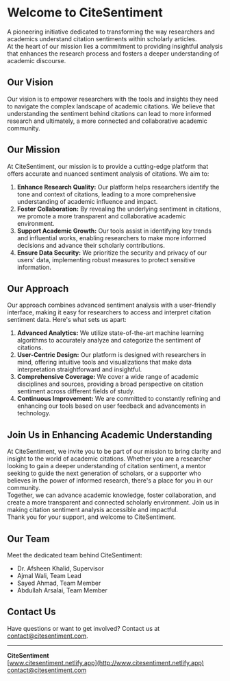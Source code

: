 # Welcome to CiteSentiment

A pioneering initiative dedicated to transforming the way researchers and academics understand citation sentiments within scholarly articles.  
At the heart of our mission lies a commitment to providing insightful analysis that enhances the research process and fosters a deeper understanding of academic discourse.

## Our Vision

Our vision is to empower researchers with the tools and insights they need to navigate the complex landscape of academic citations. We believe that understanding the sentiment behind citations can lead to more informed research and ultimately, a more connected and collaborative academic community.

## Our Mission

At CiteSentiment, our mission is to provide a cutting-edge platform that offers accurate and nuanced sentiment analysis of citations. We aim to:

1. **Enhance Research Quality:** Our platform helps researchers identify the tone and context of citations, leading to a more comprehensive understanding of academic influence and impact.
2. **Foster Collaboration:** By revealing the underlying sentiment in citations, we promote a more transparent and collaborative academic environment.
3. **Support Academic Growth:** Our tools assist in identifying key trends and influential works, enabling researchers to make more informed decisions and advance their scholarly contributions.
4. **Ensure Data Security:** We prioritize the security and privacy of our users' data, implementing robust measures to protect sensitive information.

## Our Approach

Our approach combines advanced sentiment analysis with a user-friendly interface, making it easy for researchers to access and interpret citation sentiment data. Here's what sets us apart:

1. **Advanced Analytics:** We utilize state-of-the-art machine learning algorithms to accurately analyze and categorize the sentiment of citations.
2. **User-Centric Design:** Our platform is designed with researchers in mind, offering intuitive tools and visualizations that make data interpretation straightforward and insightful.
3. **Comprehensive Coverage:** We cover a wide range of academic disciplines and sources, providing a broad perspective on citation sentiment across different fields of study.
4. **Continuous Improvement:** We are committed to constantly refining and enhancing our tools based on user feedback and advancements in technology.

## Join Us in Enhancing Academic Understanding

At CiteSentiment, we invite you to be part of our mission to bring clarity and insight to the world of academic citations. Whether you are a researcher looking to gain a deeper understanding of citation sentiment, a mentor seeking to guide the next generation of scholars, or a supporter who believes in the power of informed research, there's a place for you in our community.  
Together, we can advance academic knowledge, foster collaboration, and create a more transparent and connected scholarly environment. Join us in making citation sentiment analysis accessible and impactful.  
Thank you for your support, and welcome to CiteSentiment.

## Our Team

Meet the dedicated team behind CiteSentiment:

- Dr. Afsheen Khalid, Supervisor
- Ajmal Wali, Team Lead
- Sayed Ahmad, Team Member
- Abdullah Arsalai, Team Member

## Contact Us

Have questions or want to get involved? Contact us at [contact@citesentiment.com](mailto:contact@citesentiment.com).

---

**CiteSentiment**  
[www.citesentiment.netlify.app](http://www.citesentiment.netlify.app)  
contact@citesentiment.com
